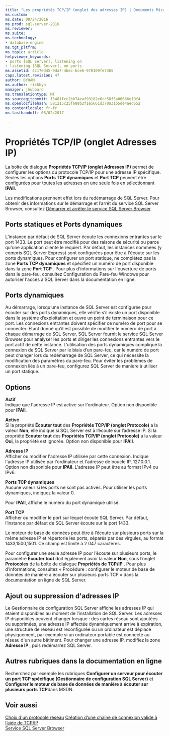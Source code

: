```yaml
---
title: "Les propriétés TCP/IP (onglet des adresses IP) | Documents Microsoft"
ms.custom: 
ms.date: 08/24/2016
ms.prod: sql-server-2016
ms.reviewer: 
ms.suite: 
ms.technology:
- database-engine
ms.tgt_pltfrm: 
ms.topic: article
helpviewer_keywords:
- ports [SQL Server], listening on
- listening [SQL Server], on ports
ms.assetid: 4c17ed45-9da7-4bec-bce6-970109fe7365
caps.latest.revision: 47
author: BYHAM
ms.author: rickbyh
manager: jhubbard
ms.translationtype: MT
ms.sourcegitcommit: f3481fcc2bb74eaf93182e6cc58f5a06666e10f4
ms.openlocfilehash: 581215c25f688b2f1e5661d370a31b5de4aed652
ms.contentlocale: fr-fr
ms.lasthandoff: 08/02/2017

---
```

# <a name="tcpip-properties-ip-addresses-tab"></a>Propriétés TCP/IP (onglet Adresses IP)
  La boîte de dialogue **Propriétés TCP/IP (onglet Adresses IP)** permet de configurer les options du protocole TCP/IP pour une adresse IP spécifique. Seules les options **Ports TCP dynamiques** et **Port TCP** peuvent être configurées pour toutes les adresses en une seule fois en sélectionnant **IPAll**.  
  
 Les modifications prennent effet lors du redémarrage de SQL Server. Pour obtenir des informations sur le démarrage et l’arrêt du service SQL Server Browser, consultez [Démarrer et arrêter le service SQL Server Browser](https://msdn.microsoft.com/library/hh403394.aspx).  
  
## <a name="static-vs-dynamic-ports"></a>Ports statiques et Ports dynamiques  
 L’instance par défaut de SQL Server écoute les connexions entrantes sur le port 1433. Le port peut être modifié pour des raisons de sécurité ou parce qu'une application cliente le requiert. Par défaut, les instances nommées (y compris SQL Server Express) sont configurées pour être à l'écoute sur les ports dynamiques. Pour configurer un port statique, ne complétez pas la zone **Ports TCP dynamiques** et spécifiez un numéro de port disponible dans la zone **Port TCP** . Pour plus d'informations sur l'ouverture de ports dans le pare-feu, consultez Configuration du Pare-feu Windows pour autoriser l'accès à SQL Server dans la documentation en ligne.  
  
## <a name="dynamic-ports"></a>Ports dynamiques  
 Au démarrage, lorsqu’une instance de SQL Server est configurée pour écouter sur des ports dynamiques, elle vérifie s’il existe un port disponible dans le système d’exploitation et ouvre un point de terminaison pour ce port. Les connexions entrantes doivent spécifier ce numéro de port pour se connecter. Étant donné qu’il est possible de modifier le numéro de port à chaque démarrage de SQL Server, SQL Server fournit le service SQL Server Browser pour analyser les ports et diriger les connexions entrantes vers le port actif de cette instance. L’utilisation des ports dynamiques complique la connexion de SQL Server par le biais d’un pare-feu, car le numéro de port peut changer lors du redémarrage de SQL Server, ce qui nécessite la modification des paramètres du pare-feu. Pour éviter les problèmes de connexion liés à un pare-feu, configurez SQL Server de manière à utiliser un port statique.  
  
## <a name="options"></a>Options  
 **Actif**  
 Indique que l'adresse IP est active sur l'ordinateur. Option non disponible pour **IPAll**.  
  
 **Activé**  
 Si la propriété **Écouter tout** des **Propriétés TCP/IP (onglet Protocole)** a la valeur **Non**, elle indique si SQL Server est à l’écoute sur l’adresse IP. Si la propriété **Écouter tout** des **Propriétés TCP/IP (onglet Protocole)** a la valeur **Oui**, la propriété est ignorée. Option non disponible pour **IPAll**.  
  
 **Adresse IP**  
 Afficher ou modifier l'adresse IP utilisée par cette connexion. Indique l'adresse IP utilisée par l'ordinateur et l'adresse de boucle IP, 127.0.0.1. Option non disponible pour **IPAll**. L'adresse IP peut être au format IPv4 ou IPv6.  
  
 **Ports TCP dynamiques**  
 Aucune valeur si les ports ne sont pas activés. Pour utiliser les ports dynamiques, indiquez la valeur 0.  
  
 Pour **IPAll**, affiche le numéro du port dynamique utilisé.  
  
 **Port TCP**  
 Afficher ou modifier le port sur lequel écoute SQL Server. Par défaut, l’instance par défaut de SQL Server écoute sur le port 1433.  
  
 Le moteur de base de données peut être à l’écoute sur plusieurs ports sur la même adresse IP et répertorie les ports, séparés par des virgules, au format 1433,1500,1501. Ce champ est limité à 2 047 caractères.  
  
 Pour configurer une seule adresse IP pour l’écoute sur plusieurs ports, le paramètre **Écouter tout** doit également avoir la valeur **Non**, sous l’onglet **Protocoles** de la boîte de dialogue **Propriétés de TCP/IP** . Pour plus d’informations, consultez « Procédure : configurer le moteur de base de données de manière à écouter sur plusieurs ports TCP » dans la documentation en ligne de SQL Server.  
  
## <a name="adding-or-removing-ip-addresses"></a>Ajout ou suppression d'adresses IP  
 Le Gestionnaire de configuration SQL Server affiche les adresses IP qui étaient disponibles au moment de l’installation de SQL Server. Les adresses IP disponibles peuvent changer lorsque : des cartes réseau sont ajoutées ou supprimées, une adresse IP affectée dynamiquement arrive à expiration, une structure de réseau est reconfigurée ou un ordinateur est déplacé physiquement, par exemple si un ordinateur portable est connecté au réseau d'un autre bâtiment. Pour changer une adresse IP, modifiez la zone **Adresse IP** , puis redémarrez SQL Server.  
  
## <a name="additional-topics-in-books-online"></a>Autres rubriques dans la documentation en ligne  
 Recherchez par exemple les rubriques **Configurer un serveur pour écouter un port TCP spécifique (Gestionnaire de configuration SQL Server)** et **Configurer le moteur de base de données de manière à écouter sur plusieurs ports TCP**dans MSDN.  
  
## <a name="see-also"></a>Voir aussi  
 [Choix d'un protocole réseau](https://msdn.microsoft.com/library/ms187892(v=sql.120).aspx)   
 [Création d’une chaîne de connexion valide à l’aide de TCP/IP](https://msdn.microsoft.com/library/ms191260.aspx)   
 [Service SQL Server Browser](https://msdn.microsoft.com/library/ms181087(v=sql.130).aspx)  
  
  

